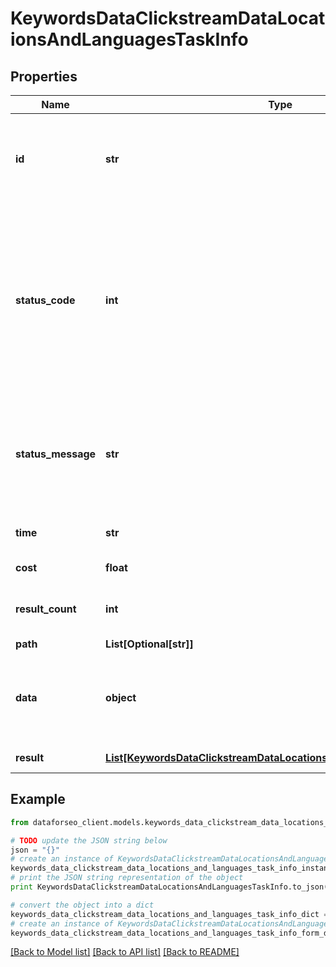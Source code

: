 # KeywordsDataClickstreamDataLocationsAndLanguagesTaskInfo


## Properties

Name | Type | Description | Notes
------------ | ------------- | ------------- | -------------
**id** | **str** | task identifier unique task identifier in our system in the UUID format | [optional] 
**status_code** | **int** | status code of the task generated by DataForSEO, can be within the following range: 10000-60000 you can find the full list of the response codes here | [optional] 
**status_message** | **str** | informational message of the task you can find the full list of general informational messages here | [optional] 
**time** | **str** | execution time, seconds | [optional] 
**cost** | **float** | total tasks cost, USD | [optional] 
**result_count** | **int** | number of elements in the result array | [optional] 
**path** | **List[Optional[str]]** | URL path | [optional] 
**data** | **object** | contains the same parameters that you specified in the POST request | [optional] 
**result** | [**List[KeywordsDataClickstreamDataLocationsAndLanguagesResultInfo]**](KeywordsDataClickstreamDataLocationsAndLanguagesResultInfo.md) | array of results | [optional] 

## Example

```python
from dataforseo_client.models.keywords_data_clickstream_data_locations_and_languages_task_info import KeywordsDataClickstreamDataLocationsAndLanguagesTaskInfo

# TODO update the JSON string below
json = "{}"
# create an instance of KeywordsDataClickstreamDataLocationsAndLanguagesTaskInfo from a JSON string
keywords_data_clickstream_data_locations_and_languages_task_info_instance = KeywordsDataClickstreamDataLocationsAndLanguagesTaskInfo.from_json(json)
# print the JSON string representation of the object
print KeywordsDataClickstreamDataLocationsAndLanguagesTaskInfo.to_json()

# convert the object into a dict
keywords_data_clickstream_data_locations_and_languages_task_info_dict = keywords_data_clickstream_data_locations_and_languages_task_info_instance.to_dict()
# create an instance of KeywordsDataClickstreamDataLocationsAndLanguagesTaskInfo from a dict
keywords_data_clickstream_data_locations_and_languages_task_info_form_dict = keywords_data_clickstream_data_locations_and_languages_task_info.from_dict(keywords_data_clickstream_data_locations_and_languages_task_info_dict)
```
[[Back to Model list]](../README.md#documentation-for-models) [[Back to API list]](../README.md#documentation-for-api-endpoints) [[Back to README]](../README.md)


